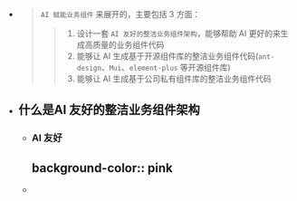 - > `AI 赋能业务组件` 来展开的，主要包括 3 方面：
  >> 1. 设计一套 `AI 友好的整洁业务组件架构`，能够帮助 AI 更好的来生成高质量的业务组件代码
  >> 2. 能够让 AI 生成基于开源组件库的整洁业务组件代码(`ant-design`、`Mui`、`element-plus` 等开源组件库)
  >> 3. 能够让 AI 生成基于公司私有组件库的整洁业务组件代码
- ## 什么是AI 友好的整洁业务组件架构
	- ### **AI 友好**
	  background-color:: pink
		-
	-